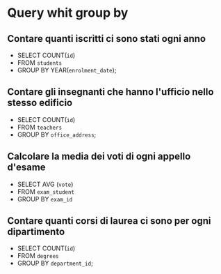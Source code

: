 # Query whit group by

## Contare quanti iscritti ci sono stati ogni anno

- SELECT COUNT(`id`)
- FROM `students`
- GROUP BY YEAR(`enrolment_date`);

## Contare gli insegnanti che hanno l'ufficio nello stesso edificio

- SELECT COUNT(`id`)
- FROM `teachers`
- GROUP BY `office_address`;

## Calcolare la media dei voti di ogni appello d'esame

- SELECT AVG (`vote`)
- FROM `exam_student`
- GROUP BY `exam_id`

## Contare quanti corsi di laurea ci sono per ogni dipartimento

- SELECT COUNT(`id`)
- FROM `degrees`
- GROUP BY `department_id`;
